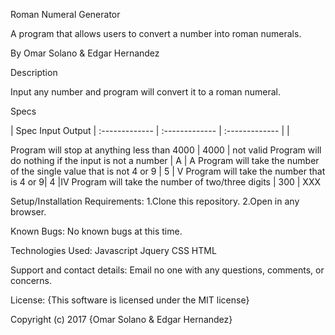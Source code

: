 Roman Numeral Generator

A program that allows users to convert a number into roman numerals.

By Omar Solano & Edgar Hernandez

Description

Input any number and program will convert it to a roman numeral.

Specs

| Spec Input Output
| :------------- | :------------- | :------------- | |

Program will stop at anything less than 4000 | 4000 | not valid
Program will do nothing if the input is not a number | A | A
Program will take the number of the single value that is not 4 or 9 | 5 | V
Program will take the number that is 4 or 9| 4 |IV
Program will take the number of two/three digits | 300 | XXX

Setup/Installation Requirements:
1.Clone this repository.
2.Open in any browser.

Known Bugs:
No known bugs at this time.

Technologies Used:
Javascript
Jquery
CSS
HTML

Support and contact details:
Email no one with any questions, comments, or concerns.

License:
{This software is licensed under the MIT license}

Copyright (c) 2017 {Omar Solano & Edgar Hernandez}
